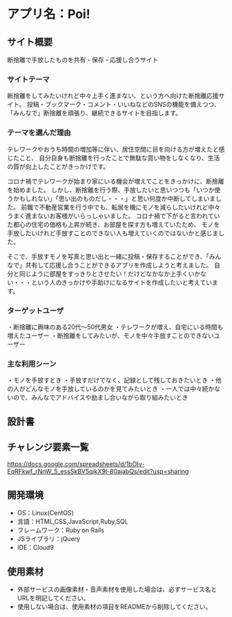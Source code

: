 # アプリ名：Poi!

## サイト概要
断捨離で手放したものを共有・保存・応援し合うサイト

### サイトテーマ
断捨離をしてみたいけれど中々上手く進まない、という方へ向けた断捨離応援サイト。
投稿・ブックマーク・コメント・いいねなどのSNSの機能を備えつつ、「みんなで」断捨離を頑張り、継続できるサイトを目指します。

### テーマを選んだ理由
テレワークやおうち時間の増加等に伴い、居住空間に目を向ける方が増えたと感じたこと、
自分自身も断捨離を行ったことで無駄な買い物をしなくなり、生活の質が向上したことがきっかけです。

コロナ禍でテレワークが始まり家にいる機会が増えてことをきっかけに、断捨離を始めました。
しかし、断捨離を行う際、手放したいと思いつつも「いつか使うかもしれない」「思い出のものだし・・・」と思い何度か中断してしまいました。
前職で不動産営業を行う中でも、転居を機にモノを減らしたいけれど中々うまく進まないお客様がいらっしゃいました。
コロナ禍で下がると言われていた都心の住宅の価格も上昇が続き、お部屋を探す方も増えていたため、
モノを手放したいけれど手放すことのできない人も増えていくのではないかと感じました。

そこで、手放すモノを写真と思い出と一緒に投稿・保存することができ、「みんなで」共有して応援し合うことができるアプリを作成しようと考えました。
自分と同じように部屋をすっきりとさせたい！だけどなかなか上手くいかない・・・という人のきっかけや手助けになるサイトを作成したいと考えています。

### ターゲットユーザ
・断捨離に興味のある20代〜50代男女
・テレワークが増え、自宅にいる時間も増えたユーザー
・断捨離をしてみたいが、モノを中々手放すことのできないユーザー

### 主な利用シーン
・モノを手放すとき
・手放すだけでなく、記録として残しておきたいとき
・他の人がどんなモノを手放しているのかを見てみたいとき
・一人では中々続かないので、みんなでアドバイスや励まし合いながら取り組みたいとき

## 設計書

## チャレンジ要素一覧
https://docs.google.com/spreadsheets/d/1bOIv-EqRFkwf_rNnW_5_essSkBV5qikX9l-80ajabQs/edit?usp=sharing

## 開発環境
- OS：Linux(CentOS)
- 言語：HTML,CSS,JavaScript,Ruby,SQL
- フレームワーク：Ruby on Rails
- JSライブラリ：jQuery
- IDE：Cloud9

## 使用素材
- 外部サービスの画像素材・音声素材を使用した場合は、必ずサービス名とURLを明記してください。
- 使用しない場合は、使用素材の項目をREADMEから削除してください。
